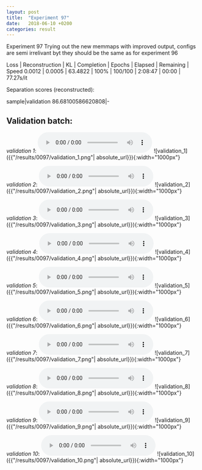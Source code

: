 ```yaml
---
layout: post
title:  "Experiment 97"
date:   2018-06-10 +0200
categories: result
---
```

Experiment 97
Trying out the new memmaps with improved output, configs are semi irrelivant byt they should be the same as for experiment 96

Loss | Reconstruction | KL | Completion | Epochs | Elapsed | Remaining | Speed
0.0012 | 0.0005 | 63.4822 | 100% | 100/100 | 2:08:47 | 00:00 | 77.27s/it

Separation scores (reconstructed):

sample|validation
86.68100586620808|-

## **Validation batch**:
_validation 1_:
<audio src="/ResultsOverview/results/0097/validation_1.wav" controls preload></audio>
![validation_1]({{"/results/0097/validation_1.png"| absolute_url}}){:width="1000px"}

_validation 2_:
<audio src="/ResultsOverview/results/0097/validation_2.wav" controls preload></audio>
![validation_2]({{"/results/0097/validation_2.png"| absolute_url}}){:width="1000px"}

_validation 3_:
<audio src="/ResultsOverview/results/0097/validation_3.wav" controls preload></audio>
![validation_3]({{"/results/0097/validation_3.png"| absolute_url}}){:width="1000px"}

_validation 4_:
<audio src="/ResultsOverview/results/0097/validation_4.wav" controls preload></audio>
![validation_4]({{"/results/0097/validation_4.png"| absolute_url}}){:width="1000px"}

_validation 5_:
<audio src="/ResultsOverview/results/0097/validation_5.wav" controls preload></audio>
![validation_5]({{"/results/0097/validation_5.png"| absolute_url}}){:width="1000px"}

_validation 6_:
<audio src="/ResultsOverview/results/0097/validation_6.wav" controls preload></audio>
![validation_6]({{"/results/0097/validation_6.png"| absolute_url}}){:width="1000px"}

_validation 7_:
<audio src="/ResultsOverview/results/0097/validation_7.wav" controls preload></audio>
![validation_7]({{"/results/0097/validation_7.png"| absolute_url}}){:width="1000px"}

_validation 8_:
<audio src="/ResultsOverview/results/0097/validation_8.wav" controls preload></audio>
![validation_8]({{"/results/0097/validation_8.png"| absolute_url}}){:width="1000px"}

_validation 9_:
<audio src="/ResultsOverview/results/0097/validation_9.wav" controls preload></audio>
![validation_9]({{"/results/0097/validation_9.png"| absolute_url}}){:width="1000px"}

_validation 10_:
<audio src="/ResultsOverview/results/0097/validation_10.wav" controls preload></audio>
![validation_10]({{"/results/0097/validation_10.png"| absolute_url}}){:width="1000px"}
